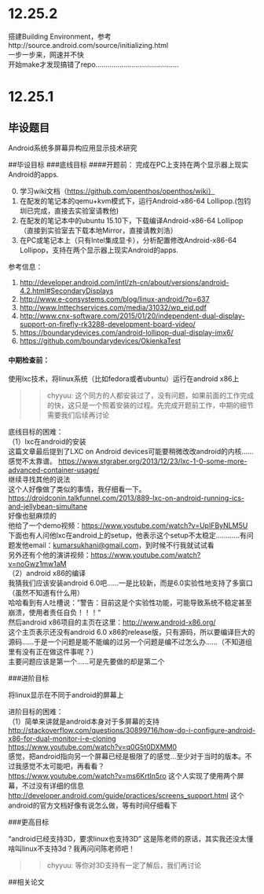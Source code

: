 # 12.25.2
搭建Building Environment，参考http://source.android.com/source/initializing.html  
一步一步来，网速并不快  
开始make才发现搞错了repo……………………………………  

# 12.25.1

## 毕设题目
Android系统多屏幕异构应用显示技术研究

##毕设目标
###底线目标
####开题前：
完成在PC上支持在两个显示器上现实Android的apps.

0. 学习wiki文档（https://github.com/openthos/openthos/wiki）
1. 在配发的笔记本的qemu+kvm模式下，运行Android-x86-64 Lollipop.(包钧圳已完成，直接去实验室请教他)
2. 在配发的笔记本中的ubuntu 15.10下，下载编译Android-x86-64 Lollipop（直接到实验室去下载本地Mirror，直接请教刘浩）
3. 在PC或笔记本上（只有Intel集成显卡），分析配置修改Android-x86-64 Lollipop，支持在两个显示器上现实Android的apps.

参考信息：

1. http://developer.android.com/intl/zh-cn/about/versions/android-4.2.html#SecondaryDisplays
2. http://www.e-consystems.com/blog/linux-android/?p=637
2. http://www.lnttechservices.com/media/31032/wp_eid.pdf
3. http://www.cnx-software.com/2015/01/20/independent-dual-display-support-on-firefly-rk3288-development-board-video/
4. https://boundarydevices.com/android-lollipop-dual-display-imx6/
5. https://github.com/boundarydevices/OkienkaTest

#### 中期检查前：
使用lxc技术，将linux系统（比如fedora或者ubuntu）运行在android x86上  

>> chyyuu: 这个同方的人都安装过了，没有问题，如果前面的工作完成的快，这只是一个照着安装的过程。先完成开题前工作，中期的细节需要我们后续再讨论

底线目标的困难：  
（1）lxc在android的安装  
这篇文章最后提到了LXC on Android devices可能要稍微改改android的内核…… 感觉不太靠谱。 https://www.stgraber.org/2013/12/23/lxc-1-0-some-more-advanced-container-usage/  
继续寻找其他的说法  
这个人好像做了类似的事情，我仔细看一下。https://droidconin.talkfunnel.com/2013/889-lxc-on-android-running-ics-and-jellybean-simultane  
好像也挺麻烦的  
他给了一个demo视频：https://www.youtube.com/watch?v=UpIFByNLM5U  
下面也有人问他lxc在android上的setup，他表示这个setup不太稳定…………有问题发他email：kumarsukhani@gmail.com，到时候不行我就试试看  
另外还有个他的演讲视频：https://www.youtube.com/watch?v=noGwz1mw1aM  
（2）android x86的编译  
我猜我们应该安装android 6.0吧……一是比较新，而是6.0实验性地支持了多窗口（虽然不知道有什么用）  
哈哈看到有人吐槽说：”警告：目前这是个实验性功能，可能导致系统不稳定甚至崩溃，使用者责任自负！！！“  
然后android x86项目的主页在这里：http://www.android-x86.org/  
这个主页表示还没有android 6.0 x86的release版，只有源码，所以要编译巨大的源码……于是一个问题是能不能编的过另一个问题是编不过怎么办……（不知道组里有没有正在做这件事呢？）  
主要问题应该是第一个……可是先要做的却是第二个  

###进阶目标

将linux显示在不同于android的屏幕上  

进阶目标的困难：  
（1）简单来讲就是android本身对于多屏幕的支持  
http://stackoverflow.com/questions/30899716/how-do-i-configure-android-x86-for-dual-monitor-i-e-cloning  
https://www.youtube.com/watch?v=q0G5t0DXMM0  
感觉，把android指向另一个屏幕已经是极限了的感觉…至少对于当时的版本。不过我感觉不太可能吧，再看看？  
https://www.youtube.com/watch?v=ms6KrtIn5ro 这个人实现了使用两个屏幕，不过没有详细的信息  
http://developer.android.com/guide/practices/screens_support.html 这个android的官方文档好像有说怎么做，等有时间仔细看下  

###更高目标

“android已经支持3D，要求linux也支持3D” 这是陈老师的原话，其实我还没太懂  
啥叫linux不支持3d？我再问问陈老师吧！  

>> chyyuu: 等你对3D支持有一定了解后，我们再讨论

##相关论文




